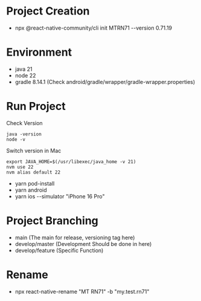 # Project Creation

- npx @react-native-community/cli init MTRN71 --version 0.71.19

# Environment

- java 21
- node 22
- gradle 8.14.1 (Check android/gradle/wrapper/gradle-wrapper.properties)

# Run Project

Check Version

```
java -version
node -v
```

Switch version in Mac

```
export JAVA_HOME=$(/usr/libexec/java_home -v 21)
nvm use 22
nvm alias default 22
```

- yarn pod-install
- yarn android
- yarn ios --simulator "iPhone 16 Pro"

# Project Branching

- main (The main for release, versioning tag here)
- develop/master (Development Should be done in here)
- develop/feature (Specific Function)

# Rename

- npx react-native-rename "MT RN71" -b "my.test.rn71"
